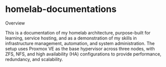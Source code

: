 # homelab-documentations
Overview

This is a documentation of my homelab architecture, purpose-built for learning, service hosting, and as a demonstration of my skills in infrastructure management, automation, and system administration. The setup uses Proxmox VE as the base hypervisor across three nodes, with ZFS, NFS, and high availability (HA) configurations to provide performance, redundancy, and scalability.
